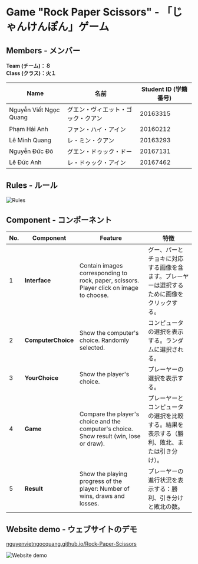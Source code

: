 # Game "Rock Paper Scissors" - 「じゃんけんぽん」ゲーム

## Members - メンバー

**Team (チーム)：８**  
**Class (クラス)：火１**

|Name|名前|Student ID (学籍番号)|
|--|--|--|
|Nguyễn Viết Ngọc Quang|グエン・ヴィエット・ゴック・クアン|20163315|
|Phạm Hải Anh|ファン・ハイ・アイン|20160212|
|Lê Minh Quang|レ・ミン・クアン|20163293|
|Nguyễn Đức Đô|グエン・ドゥック・ドー|20167131|
|Lê Đức Anh|レ・ドゥック・アイン|20167462|

## Rules - ルール

![Rules](https://i.imgur.com/Y5Wcjx8.png)

## Component - コンポーネント

|No.|Component|Feature|特徴|
|--|--|--|--|
|1|**Interface**|Contain images corresponding to rock, paper, scissors. Player click on image to choose.|グー、パーとチョキに対応する画像を含ます。プレーヤーは選択するために画像をクリックする。|
|2|**ComputerChoice**|Show the computer's choice. Randomly selected.|コンピュータの選択を表示する。ランダムに選択される。|
|3|**YourChoice**|Show the player's choice.|プレーヤーの選択を表示する。|
|4|**Game**|Compare the player's choice and the computer's choice. Show result (win, lose or draw).|プレーヤーとコンピュータの選択を比較する。結果を表示する（勝利、敗北、または引き分け）。|
|5|**Result**|Show the playing progress of the player: Number of wins, draws and losses.|プレーヤーの進行状況を表示する：勝利、引き分けと敗北の数。|

## Website demo - ウェブサイトのデモ

[nguyenvietngocquang.github.io/Rock-Paper-Scissors](https://nguyenvietngocquang.github.io/Rock-Paper-Scissors)

![Website demo](https://i.imgur.com/xKAjaKz.gif)
